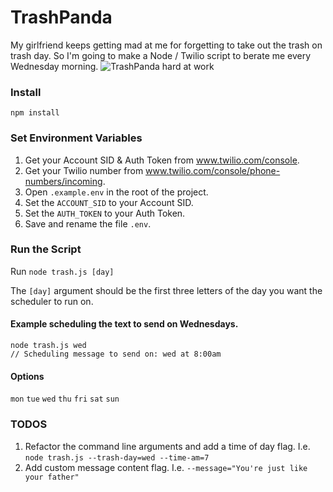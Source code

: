 # TrashPanda


My girlfriend keeps getting mad at me for forgetting to take out the trash on trash day. So I'm going to make a Node / Twilio script to berate me every Wednesday morning.
![TrashPanda hard at work](https://i.imgur.com/QTQG9AX.png)


### Install

```
npm install
```

### Set Environment Variables

1. Get your Account SID & Auth Token from www.twilio.com/console.
2. Get your Twilio number from www.twilio.com/console/phone-numbers/incoming.
3. Open `.example.env` in the root of the project.
4. Set the `ACCOUNT_SID` to your Account SID.
5. Set the `AUTH_TOKEN` to your Auth Token.
6. Save and rename the file `.env`.

### Run the Script

Run `node trash.js [day]`

The `[day]` argument should be the first three letters of the day you want the scheduler to run on.

#### Example scheduling the text to send on Wednesdays.

```
node trash.js wed
// Scheduling message to send on: wed at 8:00am
```

#### Options

`mon` `tue` `wed` `thu` `fri` `sat` `sun`

### TODOS

1. Refactor the command line arguments and add a time of day flag. I.e. `node trash.js --trash-day=wed --time-am=7`
2. Add custom message content flag. I.e. `--message="You're just like your father"`
